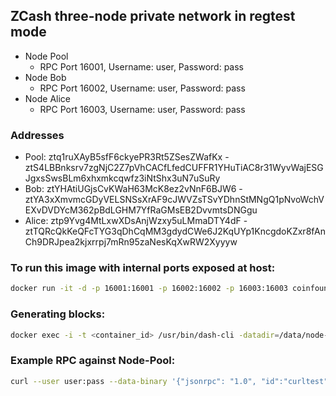 ## ZCash three-node private network in regtest mode

- Node Pool
  - RPC Port 16001, Username: user, Password: pass
- Node Bob
  - RPC Port 16002, Username: user, Password: pass
- Node Alice
  - RPC Port 16003, Username: user, Password: pass

### Addresses

- Pool:  ztq1ruXAyB5sfF6ckyePR3Rt5ZSesZWafKx - ztS4LBBnksrv7zgNjC2Z7pVhCACfLfedCUFFR1YHuTiAC8r31WyvWajESGJgxsSwsBLm6xhxmkcqwfz3iNtShx3uN7uSuRy
- Bob:   ztYHAtiUGjsCvKWaH63McK8ez2vNnF6BJW6 - ztYA3xXmvmcGDyVELSNSsXrAF9cJWVZsTSvYDhnStMNgQ1pNvoWchVEXvDVDYcM362pBdLGHM7YfRaGMsEB2DvvmtsDNGgu
- Alice: ztp9Yvg4MtLxwXDsAnjWzxy5uLMmaDTY4dF - ztTQRcQkKeQFcTYG3qDhCqMM3gdydCWe6J2KqUYp1KncgdoKZxr8fAnCh9DRJpea2kjxrrpj7mRn95zaNesKqXwRW2Xyyyw

### To run this image with internal ports exposed at host:

```bash
docker run -it -d -p 16001:16001 -p 16002:16002 -p 16003:16003 coinfoundry/zcash-private-testnet
```

### Generating blocks:

```bash
docker exec -i -t <container_id> /usr/bin/dash-cli -datadir=/data/node-pool generate 1
```

### Example RPC against Node-Pool:

```bash
curl --user user:pass --data-binary '{"jsonrpc": "1.0", "id":"curltest", "method": "getinfo", "params": [] }' -H 'content-type: application/json;' http://127.0.0.1:16001/
```
